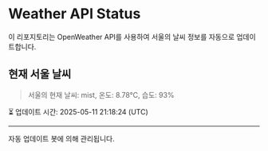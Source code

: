 
# Weather API Status

이 리포지토리는 OpenWeather API를 사용하여 서울의 날씨 정보를 자동으로 업데이트합니다.

## 현재 서울 날씨
> 서울의 현재 날씨: mist, 온도: 8.78°C, 습도: 93%

⏳ 업데이트 시간: 2025-05-11 21:18:24 (UTC)

---
자동 업데이트 봇에 의해 관리됩니다.

